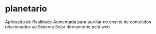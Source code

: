 # planetario
Aplicação de Realidade Aumentada para auxiliar no ensino de conteúdos relacionados ao Sistema Solar diretamente pela web
